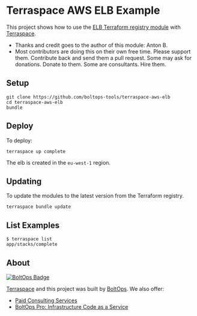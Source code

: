 # Terraspace AWS ELB Example

This project shows how to use the [ELB Terraform registry module](https://registry.terraform.io/modules/terraform-aws-modules/elb/aws) with [Terraspace](https://terraspace.cloud/).

* Thanks and credit goes to the author of this module: Anton B.
* Most contributors are doing this on their own free time. Please support them. Contribute back and send them a pull request. Some may ask for donations. Donate to them. Some are consultants. Hire them.

## Setup

    git clone https://github.com/boltops-tools/terraspace-aws-elb
    cd terraspace-aws-elb
    bundle

## Deploy

To deploy:

    terraspace up complete

The elb is created in the `eu-west-1` region.

## Updating

To update the modules to the latest version from the Terraform registry.

    terraspace bundle update

## List Examples

    $ terraspace list
    app/stacks/complete

## About

[![BoltOps Badge](https://img.boltops.com/boltops/badges/boltops-badge.png)](https://www.boltops.com)

[Terraspace](https://terraspace.cloud/) and this project was built by [BoltOps](https://www.boltops.com). We also offer:

* [Paid Consulting Services](https://www.boltops.com/consulting)
* [BoltOps Pro: Infrastructure Code as a Service](https://www.boltops.com/pro)
